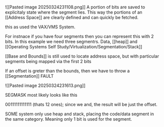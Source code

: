 ![[Pasted image 20250324231108.png]]
A portion of bits are saved to explicitaly state where the segment lies.
This way the portions of an [[Address Space]] are clearly defined and can quickly be fetched.

this as used the VAX/VMS System. 

For instnace if you have four segments then you can represent this with 2 bits. In this example we need three segmentrs. Data, [[heap]] and [[Operating Systems Self Study/Virtualization/Segmentation/Stack]]

[[Base and Bounds]] is still used to locate address space, but with particular segments being mapped via the first 2 bits

If an offset is greter than the bounds, then we have to throw a [[Segmentation]] FAULT

![[Pasted image 20250324231613.png]]

SEGMASK most likely looks like this 

00111111111111 (thats 12 ones); since we and, the result will be just the offset.

SOME system only use heap and stack, placing the code/data segment in the same category. Meaning only 1 bit is used for the segment.


